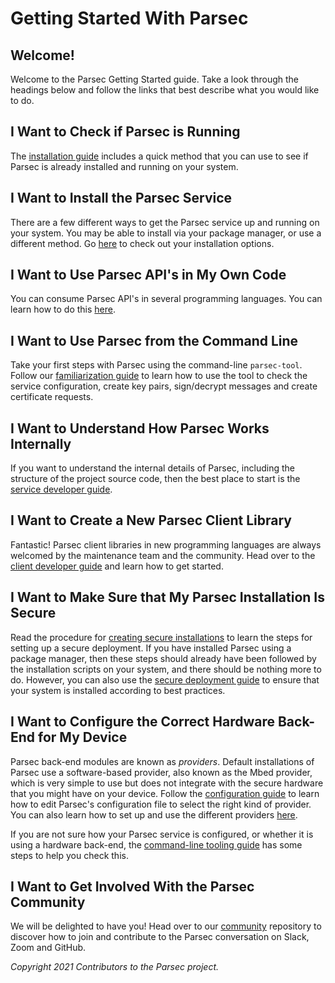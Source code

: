 # Getting Started With Parsec

## Welcome!

Welcome to the Parsec Getting Started guide. Take a look through the headings below and follow the
links that best describe what you would like to do.

## I Want to Check if Parsec is Running

The [installation guide](installation_options.md) includes a quick method that you can use to see if
Parsec is already installed and running on your system.

## I Want to Install the Parsec Service

There are a few different ways to get the Parsec service up and running on your system. You may be
able to install via your package manager, or use a different method. Go
[here](installation_options.md) to check out your installation options.

## I Want to Use Parsec API's in My Own Code

You can consume Parsec API's in several programming languages. You can learn how to do this
[here](../parsec_users.md).

## I Want to Use Parsec from the Command Line

Take your first steps with Parsec using the command-line `parsec-tool`. Follow our [familiarization
guide](parsec_tool_use.md) to learn how to use the tool to check the service configuration, create
key pairs, sign/decrypt messages and create certificate requests.

## I Want to Understand How Parsec Works Internally

If you want to understand the internal details of Parsec, including the structure of the project
source code, then the best place to start is the [service developer
guide](../parsec_service/README.md).

## I Want to Create a New Parsec Client Library

Fantastic! Parsec client libraries in new programming languages are always welcomed by the
maintenance team and the community. Head over to the [client developer
guide](../parsec_client/README.md) and learn how to get started.

## I Want to Make Sure that My Parsec Installation Is Secure

Read the procedure for [creating secure installations](../parsec_service/install_parsec_linux.md) to
learn the steps for setting up a secure deployment. If you have installed Parsec using a package
manager, then these steps should already have been followed by the installation scripts on your
system, and there should be nothing more to do. However, you can also use the [secure deployment
guide](../parsec_security/secure_deployment.md) to ensure that your system is installed according to
best practices.

## I Want to Configure the Correct Hardware Back-End for My Device

Parsec back-end modules are known as *providers*. Default installations of Parsec use a
software-based provider, also known as the Mbed provider, which is very simple to use but does not
integrate with the secure hardware that you might have on your device. Follow the [configuration
guide](../parsec_service/configuration.md) to learn how to edit Parsec's configuration file to
select the right kind of provider. You can also learn how to set up and use the different providers
[here](../parsec_service/providers.md).

If you are not sure how your Parsec service is configured, or whether it is using a hardware
back-end, the [command-line tooling guide](parsec_tool_use.md) has some steps to help you check
this.

## I Want to Get Involved With the Parsec Community

We will be delighted to have you! Head over to our
[community](https://github.com/parallaxsecond/community) repository to discover how to join and
contribute to the Parsec conversation on Slack, Zoom and GitHub.

*Copyright 2021 Contributors to the Parsec project.*
